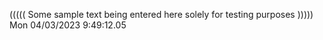 ((((( Some sample text being entered here solely for testing purposes ))))) Mon 04/03/2023  9:49:12.05
